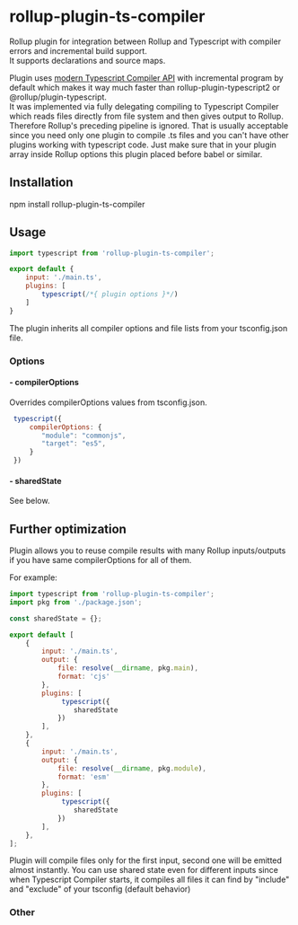 # rollup-plugin-ts-compiler

Rollup plugin for integration between Rollup and Typescript with compiler errors and incremental build support.  
It supports declarations and source maps.  

Plugin uses [modern Typescript Compiler API](https://github.com/Microsoft/TypeScript/wiki/Using-the-Compiler-API#writing-an-incremental-program-watcher) with incremental program by default which makes it way much faster than rollup-plugin-typescript2 or @rollup/plugin-typescript.  
It was implemented via fully delegating compiling to Typescript Compiler which reads files directly from file system and then gives output to Rollup. Therefore Rollup's preceding pipeline is ignored.
That is usually acceptable since you need only one plugin to compile .ts files and you can't have other plugins
working with typescript code. Just make sure that in your plugin array inside Rollup options this plugin placed before babel or similar.  

## Installation 
npm install rollup-plugin-ts-compiler

## Usage

```javascript
import typescript from 'rollup-plugin-ts-compiler';

export default {
	input: './main.ts',
	plugins: [
		typescript(/*{ plugin options }*/)
	]
}
```

The plugin inherits all compiler options and file lists from your tsconfig.json file. 

### Options

#### - compilerOptions
Overrides compilerOptions values from tsconfig.json.

```javascript
 typescript({
     compilerOptions: {
        "module": "commonjs",
        "target": "es5",
     }
 })
```

#### - sharedState
See below.


## Further optimization

Plugin allows you to reuse compile results with many Rollup inputs/outputs if you have same compilerOptions for all of them.

For example: 

```javascript
import typescript from 'rollup-plugin-ts-compiler';
import pkg from './package.json';

const sharedState = {};

export default [
    {
        input: './main.ts',
        output: { 
            file: resolve(__dirname, pkg.main), 
            format: 'cjs'
        },
        plugins: [
             typescript({
                sharedState
            })
        ],
    },
    {
        input: './main.ts',
        output: { 
            file: resolve(__dirname, pkg.module), 
            format: 'esm'
        },
        plugins: [
             typescript({
                sharedState
            })
        ],
    },
];
```

Plugin will compile files only for the first input, second one will be emitted almost instantly.
You can use shared state even for different inputs since when Typescript Compiler starts, it compiles all files it can find by "include" and "exclude" of your tsconfig (default behavior)


### Other
